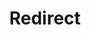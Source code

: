 ﻿---
layout: src/layouts/Redirect.astro
title: Redirect
redirect: /docs/octopus-rest-api/tentacle.exe-command-line/create-instance
pubDate:  2023-01-01
navSearch: false
navSitemap: false
navMenu: false
---
